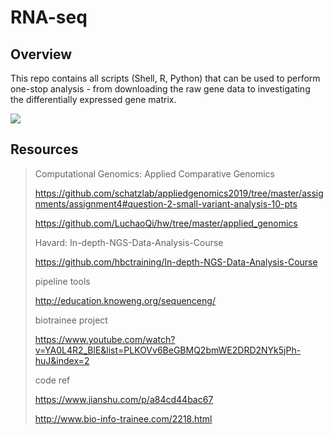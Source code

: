 # RNA-seq

## Overview

This repo contains all scripts (Shell, R, Python) that can be used to perform one-stop analysis - from downloading the raw gene data to investigating the differentially expressed gene matrix.

![](<https://camo.githubusercontent.com/837b2e4f613524140ba5b02ce0523b9302b13290/68747470733a2f2f6d65646961302e67697068792e636f6d2f6d656469612f6c32595778746537734a4232587545384d2f67697068792e676966>)



## Resources

>Computational Genomics: Applied Comparative Genomics
>
>https://github.com/schatzlab/appliedgenomics2019/tree/master/assignments/assignment4#question-2-small-variant-analysis-10-pts
>
>https://github.com/LuchaoQi/hw/tree/master/applied_genomics 
>
>Havard: In-depth-NGS-Data-Analysis-Course
>
><https://github.com/hbctraining/In-depth-NGS-Data-Analysis-Course>
>
>pipeline tools 
>
>http://education.knoweng.org/sequenceng/ 
>
>biotrainee project
>
>https://www.youtube.com/watch?v=YA0L4R2_BlE&list=PLKOVv6BeGBMQ2bmWE2DRD2NYk5jPh-huJ&index=2
>
>code ref
>
><https://www.jianshu.com/p/a84cd44bac67>
>
><http://www.bio-info-trainee.com/2218.html>


